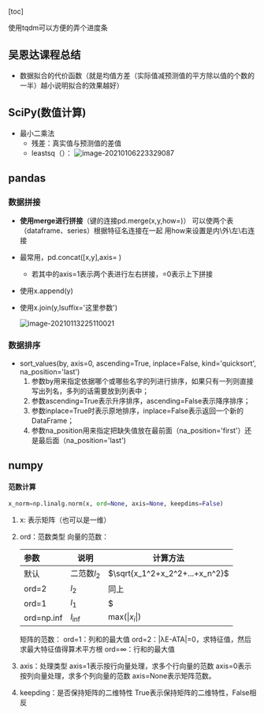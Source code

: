 [toc]





使用tqdm可以方便的弄个进度条

## 吴恩达课程总结

- 数据拟合的代价函数（就是均值方差（实际值减预测值的平方除以值的个数的一半）越小说明拟合的效果越好）

## SciPy(数值计算)

- 最小二乘法
  - 残差：真实值与预测值的差值
  - leastsq（）：
    ![image-20210106223329087](C:\Users\20844\AppData\Roaming\Typora\typora-user-images\image-20210106223329087.png)

## pandas

### 数据拼接

- **使用merge进行拼接**（键的连接pd.merge(x,y,how=)）
  可以使两个表（dataframe、series）根据特征名连接在一起
  用how来设置是内\外\左\右连接

- 最常用，pd.concat([x,y],axis=  )

  - 若其中的axis=1表示两个表进行左右拼接，=0表示上下拼接

- 使用x.append(y)

- 使用x.join(y,lsuffix='这里参数')

  ![image-20210113225110021](C:\Users\20844\AppData\Roaming\Typora\typora-user-images\image-20210113225110021.png)

### 数据排序

- sort_values(by, axis=0, ascending=True, inplace=False, kind='quicksort', na_position='last')
  1. 参数by用来指定依据哪个或哪些名字的列进行排序，如果只有一列则直接写出列名，多列的话需要放到列表中；
  2. 参数ascending=True表示升序排序，ascending=False表示降序排序；
  3. 参数inplace=True时表示原地排序，inplace=False表示返回一个新的DataFrame；
  4. 参数na_position用来指定把缺失值放在最前面（na_position='first'）还是最后面（na_position='last')

## numpy

#### 范数计算

```python
x_norm=np.linalg.norm(x, ord=None, axis=None, keepdims=False)
```

1. x: 表示矩阵（也可以是一维）

2. ord：范数类型
   向量的范数：

   | 参数       | 说明        | 计算方法                       |
   | :--------- | ----------- | ------------------------------ |
   | 默认       | 二范数$l_2$ | $\sqrt{x_1^2+x_2^2+...+x_n^2}$ |
   | ord=2      | $l_2$       | 同上                           |
   | ord=1      | $l_1$       | $|x_1|+|x_2|+...+|x_n|$        |
   | ord=np.inf | $l_{\inf}$  | max(\|$x_i$\|)                 |

   矩阵的范数：
   ord=1：列和的最大值
   ord=2：|λE-ATA|=0，求特征值，然后求最大特征值得算术平方根
   ord=∞：行和的最大值

3. axis：处理类型
   axis=1表示按行向量处理，求多个行向量的范数
   axis=0表示按列向量处理，求多个列向量的范数
   axis=None表示矩阵范数。

4. keepding：是否保持矩阵的二维特性
   True表示保持矩阵的二维特性，False相反
